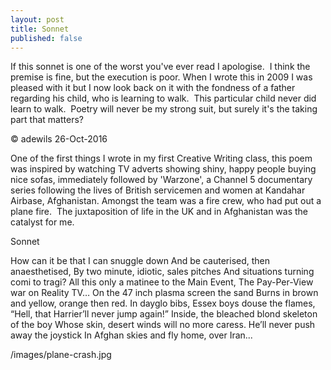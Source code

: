 ```yaml
---
layout: post
title: Sonnet
published: false
---
```


If this sonnet is one of the worst you've ever read I apologise.  I think the premise is fine, but the execution is poor. When I wrote this in 2009 I was pleased with it but I now look back on it with the fondness of a father regarding his child, who is learning to walk.  This particular child never did learn to walk.  Poetry will never be my strong suit, but surely it's the taking part that matters?

© adewils 26-Oct-2016

One of the first things I wrote in my first Creative Writing class, this poem was inspired by watching TV adverts showing shiny, happy people buying nice sofas, immediately followed by 'Warzone', a Channel 5 documentary series following the lives of British servicemen and women at Kandahar Airbase, Afghanistan. Amongst the team was a fire crew, who had put out a plane fire.  The juxtaposition of life in the UK and in Afghanistan was the catalyst for me.

Sonnet

How can it be that I can snuggle down
And be cauterised, then anaesthetised,
By two minute, idiotic, sales pitches
And situations turning comi to tragi?
All this only a matinee to the Main Event,
The Pay-Per-View war on Reality TV…
On the 47 inch plasma screen the sand
Burns in brown and yellow, orange then red.
In dayglo bibs, Essex boys douse the flames,
“Hell, that Harrier’ll never jump again!”
Inside, the bleached blond skeleton of the boy
Whose skin, desert winds will no more caress.
He’ll never push away the joystick
In Afghan skies and fly home, over Iran...

/images/plane-crash.jpg
